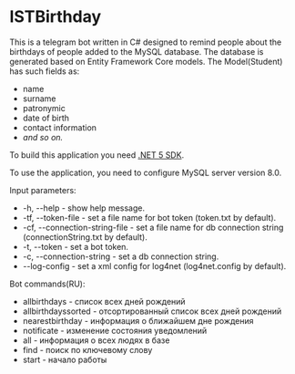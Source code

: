 # ISTBirthday
This is a telegram bot written in C# designed to remind people about the birthdays of people added to the MySQL database. The database is generated based on Entity Framework Core models.
The Model(Student) has such fields as: 
* name
* surname
* patronymic
* date of birth
* contact information
* *and so on.*


To build this application you need [.NET 5 SDK](https://dotnet.microsoft.com/download).

To use the application, you need to configure MySQL server version 8.0.

Input parameters:
* -h, --help                      - show help message.
* -tf, --token-file               - set a file name for bot token (token.txt by default).
* -cf, --connection-string-file   - set a file name for db connection string (connectionString.txt by default).
* -t, --token                     - set a bot token.
* -c, --connection-string         - set a db connection string.
* --log-config                    - set a xml config for log4net (log4net.config by default).
  
Bot commands(RU):
*  allbirthdays - список всех дней рождений
*  allbirthdayssorted - отсортированный список всех дней рождений
*  nearestbirthday - информация о ближайшем дне рождения
*  notificate - изменение состояния уведомлений
*  all - информация о всех людях в базе
*  find - поиск по ключевому слову
*  start - начало работы
